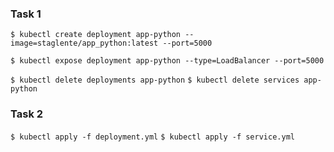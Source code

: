 ### Task 1
`$ kubectl create deployment app-python --image=staglente/app_python:latest --port=5000`

`$ kubectl expose deployment app-python --type=LoadBalancer --port=5000`

`$ kubectl delete deployments app-python`
`$ kubectl delete services app-python`

### Task 2
`$ kubectl apply -f deployment.yml`
`$ kubectl apply -f service.yml`


